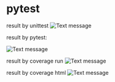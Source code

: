 # pytest

result by unittest
![Text message](https://github.com/SS-CC-YY/in_class_5/blob/master/unit.png)



result by pytest:

![Text message](https://github.com/SS-CC-YY/in_class_5/blob/master/pytest.png)


result by coverage run
![Text message](https://github.com/SS-CC-YY/in_class_5/blob/master/coverage.png)


result by coverage html
![Text message](https://github.com/SS-CC-YY/in_class_5/blob/master/htmlcov.png)
